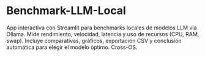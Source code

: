 # Benchmark-LLM-Local
App interactiva con Streamlit para benchmarks locales de modelos LLM vía Ollama. Mide rendimiento, velocidad, latencia y uso de recursos (CPU, RAM, swap). Incluye comparativas, gráficos, exportación CSV y conclusión automática para elegir el modelo óptimo. Cross-OS.

